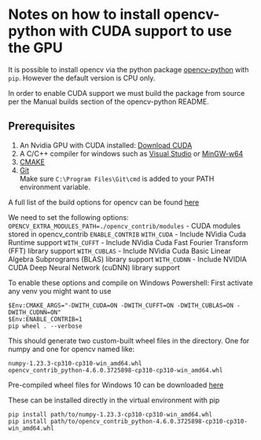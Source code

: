# Notes on how to install opencv-python with CUDA support to use the GPU

It is possible to install opencv via the python package [opencv-python](https://github.com/opencv/opencv-python) with `pip`. However the default version is CPU only.

In order to enable CUDA support we must build the package from source per the Manual builds section of the opencv-python README.

## Prerequisites

1. An Nvidia GPU with CUDA installed: [Download CUDA](https://developer.nvidia.com/cuda-downloads)
2. A C/C++ compiler for windows such as [Visual Studio](https://visualstudio.microsoft.com/vs/community/) or [MinGW-w64](https://www.msys2.org/)
3. [CMAKE](https://cmake.org/download/)
4. [Git](https://git-scm.com/download/win)  
   Make sure `C:\Program Files\Git\cmd` is added to your PATH environment variable.


A full list of the build options for opencv can be found [here](https://docs.opencv.org/4.x/db/d05/tutorial_config_reference.html)

We need to set the following options:
`OPENCV_EXTRA_MODULES_PATH=./opencv_contrib/modules` - CUDA modules stored in opencv_contrib
`ENABLE_CONTRIB`
`WITH_CUDA`   - Include NVidia Cuda Runtime support
`WITH_CUFFT`  - Include NVidia Cuda Fast Fourier Transform (FFT) library support
`WITH_CUBLAS` - Include NVidia Cuda Basic Linear Algebra Subprograms (BLAS) library support
`WITH_CUDNN`    - Include NVIDIA CUDA Deep Neural Network (cuDNN) library support

To enable these options and compile on Windows Powershell:
First activate any venv you might want to use

```
$Env:CMAKE_ARGS="-DWITH_CUDA=ON -DWITH_CUFFT=ON -DWITH_CUBLAS=ON -DWITH_CUDNN=ON"
$Env:ENABLE_CONTRIB=1
pip wheel . --verbose
```
This should generate two custom-built wheel files in the directory. One for numpy and one for opencv named like:

```
numpy-1.23.3-cp310-cp310-win_amd64.whl
opencv_contrib_python-4.6.0.3725898-cp310-cp310-win_amd64.whl
```

Pre-compiled wheel files for Windows 10 can be downloaded [here](https://hkuhk-my.sharepoint.com/:f:/g/personal/ggetzie_hku_hk/EpVz4AOOzGVIsW45aydShVcBBHScH8dG0gC_51w5Q09Zhg?e=baipX7)

These can be installed directly in the virtual environment with pip

```
pip install path/to/numpy-1.23.3-cp310-cp310-win_amd64.whl
pip install path/to/opencv_contrib_python-4.6.0.3725898-cp310-cp310-win_amd64.whl
```










